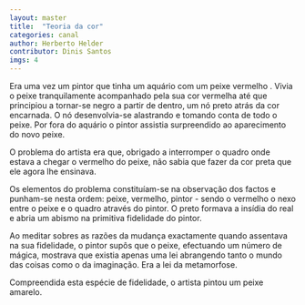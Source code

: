 ```yaml
---
layout: master
title:  "Teoria da cor"
categories: canal
author: Herberto Helder
contributor: Dinis Santos
imgs: 4
---
```


Era uma vez um pintor que tinha um aquário com um peixe vermelho . Vivia o peixe tranquilamente acompanhado pela sua cor vermelha até que principiou a tornar-se negro a partir de dentro, um nó preto atrás da cor encarnada. O nó desenvolvia-se alastrando e tomando conta de todo o peixe. Por fora do aquário o pintor assistia surpreendido ao aparecimento do novo peixe.  

O problema do artista era que, obrigado a interromper o quadro onde estava a chegar o vermelho do peixe, não sabia que fazer da cor preta que ele agora lhe ensinava.  

Os elementos do problema constituíam-se na observação dos factos e punham-se nesta ordem: peixe, vermelho, pintor - sendo o vermelho o nexo entre o peixe e o quadro através do pintor. O preto formava a insídia do real e abria um abismo na primitiva fidelidade do pintor.  

Ao meditar sobres as razões da mudança exactamente quando assentava na sua fidelidade, o pintor supôs que o peixe, efectuando um número de mágica, mostrava que existia apenas uma lei abrangendo tanto o mundo das coisas como o da imaginação. Era a lei da metamorfose.  

Compreendida esta espécie de fidelidade, o artista pintou um peixe amarelo.  





